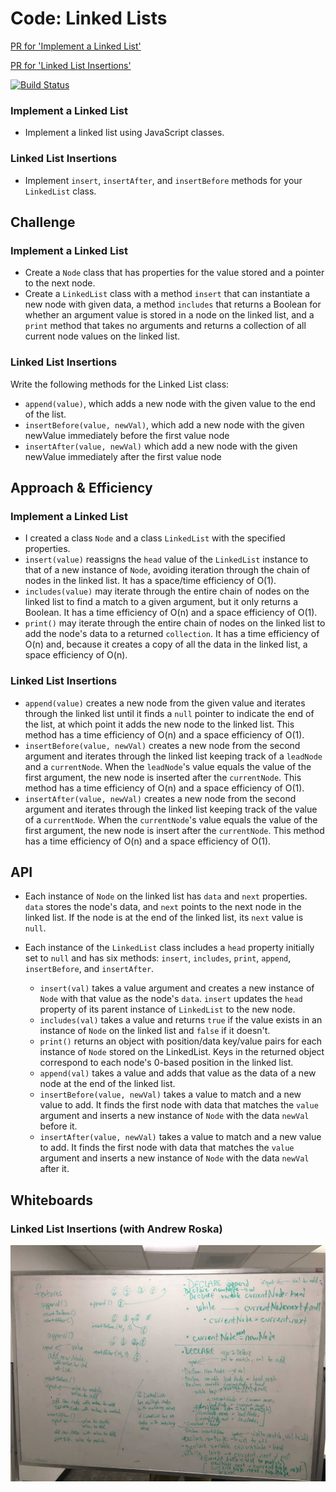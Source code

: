 # Code: Linked Lists
[PR for 'Implement a Linked List'](https://github.com/charmedsatyr-401-advanced-javascript/data-structures-and-algorithms/pull/6)

[PR for 'Linked List Insertions'](https://github.com/charmedsatyr-401-advanced-javascript/data-structures-and-algorithms/pull/7)

[![Build Status](https://travis-ci.org/charmedsatyr-401-advanced-javascript/data-structures-and-algorithms.svg?branch=master)](https://travis-ci.org/charmedsatyr-401-advanced-javascript/data-structures-and-algorithms)

### Implement a Linked List
* Implement a linked list using JavaScript classes.
### Linked List Insertions
* Implement `insert`, `insertAfter`, and `insertBefore` methods for your `LinkedList` class.

## Challenge
### Implement a Linked List
* Create a `Node` class that has properties for the value stored and a pointer to the next node.
* Create a `LinkedList` class with a method `insert` that can instantiate a new node with given data, a method `includes` that returns a Boolean for whether an argument value is stored in a node on the linked list, and a `print` method that takes no arguments and returns a collection of all current node values on the linked list.
### Linked List Insertions
Write the following methods for the Linked List class:
* `append(value)`, which adds a new node with the given value to the end of the list.
* `insertBefore(value, newVal)`, which add a new node with the given newValue immediately before the first value node
* `insertAfter(value, newVal)` which add a new node with the given newValue immediately after the first value node

## Approach & Efficiency
### Implement a Linked List
* I created a class `Node` and a class `LinkedList` with the specified properties.
* `insert(value)` reassigns the `head` value of the `LinkedList` instance to that of a new instance of `Node`, avoiding iteration through the chain of nodes in the linked list. It has a space/time efficiency of O(1).
* `includes(value)` may iterate through the entire chain of nodes on the linked list to find a match to a given argument, but it only returns a Boolean. It has a time efficiency of O(n) and a space efficiency of O(1).
* `print()` may iterate through the entire chain of nodes on the linked list to add the node's data to a returned `collection`. It has a time efficiency of O(n) and, because it creates a copy of all the data in the linked list, a space efficiency of O(n).
### Linked List Insertions
* `append(value)` creates a new node from the given value and iterates through the linked list until it finds a `null` pointer to indicate the end of the list, at which point it adds the new node to the linked list. This method has a time efficiency of O(n) and a space efficiency of O(1).
* `insertBefore(value, newVal)` creates a new node from the second argument and iterates through the linked list keeping track of a `leadNode` and a `currentNode`. When the `leadNode`'s value equals the value of the first argument, the new node is inserted after the `currentNode`. This method has a time efficiency of O(n) and a space efficiency of O(1). 
* `insertAfter(value, newVal)` creates a new node from the second argument and iterates through the linked list keeping track of the value of a `currentNode`. When the `currentNode`'s value equals the value of the first argument, the new node is insert after the `currentNode`. This method has a time efficiency of O(n) and a space efficiency of O(1).

## API
* Each instance of `Node` on the linked list has `data` and `next` properties. `data` stores the node's data, and `next` points to the next node in the linked list. If the node is at the end of the linked list, its `next` value is `null`.
* Each instance of the `LinkedList` class includes a `head` property initially set to `null` and has six methods: `insert`, `includes`, `print`, `append`, `insertBefore`, and `insertAfter`.

  * `insert(val)` takes a value argument and creates a new instance of `Node` with that value as the node's `data`. `insert` updates the `head` property of its parent instance of `LinkedList` to the new node.
  * `includes(val)` takes a value and returns `true` if the value exists in an instance of `Node` on the linked list and `false` if it doesn't.
  * `print()` returns an object with position/data key/value pairs for each instance of `Node` stored on the LinkedList. Keys in the returned object correspond to each node's 0-based position in the linked list.
  * `append(val)` takes a value and adds that value as the data of a new node at the end of the linked list.
  * `insertBefore(value, newVal)` takes a value to match and a new value to add. It finds the first node with data that matches the `value` argument and inserts a new instance of `Node` with the data `newVal` before it.
  * `insertAfter(value, newVal)` takes a value to match and a new value to add. It finds the first node with data that matches the `value` argument and inserts a new instance of `Node` with the data `newVal` after it.

## Whiteboards
### Linked List Insertions (with Andrew Roska)
![ll_insertions.jpg](../../assets/ll_insertions.jpg)

